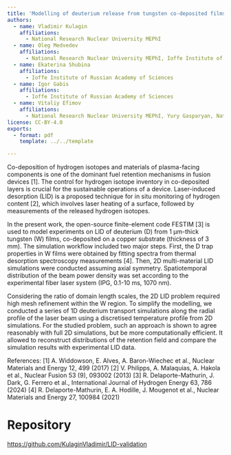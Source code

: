 ```yaml
---
title: 'Modelling of deuterium release from tungsten co-deposited films induced by laser heating'
authors:
  - name: Vladimir Kulagin
    affiliations:
      - National Research Nuclear University MEPhI
  - name: Oleg Medvedev
    affiliations:
      - National Research Nuclear University MEPhI, Ioffe Institute of Russian Academy of Sciences
  - name: Ekaterina Shubina
    affiliations:
      - Ioffe Institute of Russian Academy of Sciences
  - name: Igor Gabis
    affiliations:
      - Ioffe Institute of Russian Academy of Sciences
  - name: Vitaliy Efimov
    affiliations:
      - National Research Nuclear University MEPhI, Yury Gasparyan, National Research Nuclear University MEPhI
license: CC-BY-4.0
exports:
  - format: pdf
    template: ../../template

---
```


Co-deposition of hydrogen isotopes and materials of plasma-facing components is one of the dominant fuel retention mechanisms in fusion devices [1]. The control for hydrogen isotope inventory in co-deposited layers is crucial for the sustainable operations of a device. Laser-induced desorption (LID) is a proposed technique for in situ monitoring of hydrogen content [2], which involves laser heating of a surface, followed by measurements of the released hydrogen isotopes.

In the present work, the open-source finite-element code FESTIM [3] is used to model experiments on LID of deuterium (D) from 1 μm-thick tungsten (W) films, co-deposited on a copper substrate (thickness of 3 mm). The simulation workflow included two major steps. First, the D trap properties in W films were obtained by fitting spectra from thermal desorption spectroscopy measurements [4]. Then, 2D multi-material LID simulations were conducted assuming axial symmetry. Spatiotemporal distribution of the beam power density was set according to the experimental fiber laser system (IPG, 0.1-10 ms, 1070 nm).

Considering the ratio of domain length scales, the 2D LID problem required high mesh refinement within the W region. To simplify the modelling, we conducted a series of 1D deuterium transport simulations along the radial profile of the laser beam using a discretised temperature profile from 2D simulations. For the studied problem, such an approach is shown to agree reasonably with full 2D simulations, but be more computationally efficient. It allowed to reconstruct distributions of the retention field and compare the simulation results with experimental LID data.

References:
[1] A. Widdowson, E. Alves, A. Baron-Wiechec et al., Nuclear Materials and Energy 12, 499 (2017)
[2] V. Philipps, A. Malaquias, A. Hakola et al., Nuclear Fusion 53 (9), 093002 (2013)
[3] R. Delaporte-Mathurin, J. Dark, G. Ferrero et al., International Journal of Hydrogen Energy 63, 786 (2024)
[4] R. Delaporte-Mathurin, E. A. Hodille, J. Mougenot et al., Nuclear Materials and Energy 27, 100984 (2021)


# Repository
https://github.com/KulaginVladimir/LID-validation

